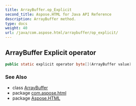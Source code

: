 ```yaml
---
title: ArrayBuffer.op_Explicit
second_title: Aspose.HTML for Java API Reference
description: ArrayBuffer method. 
type: docs
weight: 40
url: /java/com.aspose.html/arraybuffer/op_explicit/
---
```

## ArrayBuffer Explicit operator

```java
public static explicit operator byte[](ArrayBuffer value)
```

### See Also

* class [ArrayBuffer](../)
* package [com.aspose.html](../../../com.aspose.html/)
* package [Aspose.HTML](../../../)
